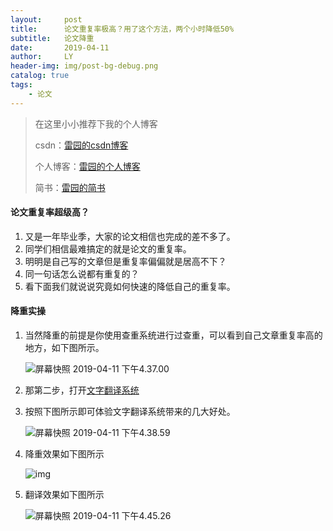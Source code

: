 ```yaml
---
layout:     post
title:      论文重复率极高？用了这个方法，两个小时降低50%
subtitle:   论文降重
date:       2019-04-11
author:     LY
header-img: img/post-bg-debug.png
catalog: true
tags:
    - 论文
---
```


> 在这里小小推荐下我的个人博客
>
> csdn：[雷园的csdn博客](https://blog.csdn.net/leiyuan2580)
>
> 个人博客：[雷园的个人博客](https://imlcl.store)
>
> 简书：[雷园的简书](https://www.jianshu.com/u/016322e40e1f)
>



#### 论文重复率超级高？

1. 又是一年毕业季，大家的论文相信也完成的差不多了。
2. 同学们相信最难搞定的就是论文的重复率。
3. 明明是自己写的文章但是重复率偏偏就是居高不下？
4. 同一句话怎么说都有重复的？
5. 看下面我们就说说究竟如何快速的降低自己的重复率。

#### 降重实操

1. 当然降重的前提是你使用查重系统进行过查重，可以看到自己文章重复率高的地方，如下图所示。

   ![屏幕快照 2019-04-11 下午4.37.00](https://ws4.sinaimg.cn/large/006tNc79ly1g1ys6ocoosj31710u0e50.jpg)

2. 那第二步，打开[文字翻译系统](<http://www.innerstudent.group:9906/trans/toTrans>)

3. 按照下图所示即可体验文字翻译系统带来的几大好处。

   ![屏幕快照 2019-04-11 下午4.38.59](https://ws3.sinaimg.cn/large/006tNc79ly1g1ysd9xly2j31c00u07v2.jpg)

4. 降重效果如下图所示

   ![img](http://www.innerstudent.group:9906/images/show.png)

5. 翻译效果如下图所示

   ![屏幕快照 2019-04-11 下午4.45.26](https://ws2.sinaimg.cn/large/006tNc79ly1g1ysfb8kytj327606awgt.jpg)